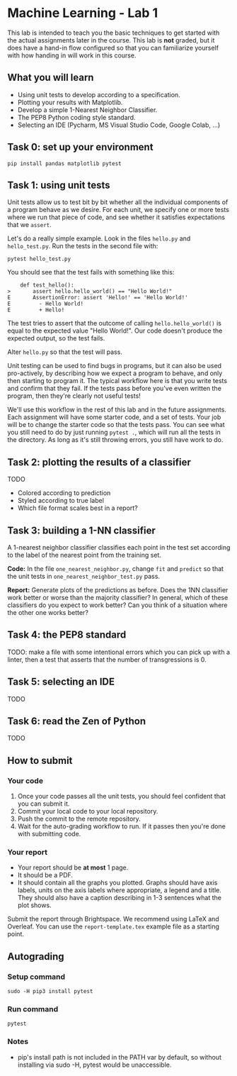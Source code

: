 # Machine Learning - Lab 1

This lab is intended to teach you the basic techniques to get started with the actual assignments later in the course. This lab is **not** graded, but it does have a hand-in flow configured so that you can familiarize yourself with how handing in will work in this course.

## What you will learn
* Using unit tests to develop according to a specification.
* Plotting your results with Matplotlib.
* Develop a simple 1-Nearest Neighbor Classifier.
* The PEP8 Python coding style standard.
* Selecting an IDE (Pycharm, MS Visual Studio Code, Google Colab, ...)

## Task 0: set up your environment
`pip install pandas matplotlib pytest`

## Task 1: using unit tests
Unit tests allow us to test bit by bit whether all the individual components of a program behave as we desire. For each unit, we specify one or more tests where we run that piece of code, and see whether it satisfies expectations that we `assert`.

Let's do a really simple example. Look in the files `hello.py` and `hello_test.py`. Run the tests in the second file with:

`pytest hello_test.py`

You should see that the test fails with something like this: 
```
    def test_hello():
>       assert hello.hello_world() == "Hello World!"
E       AssertionError: assert 'Hello!' == 'Hello World!'
E         - Hello World!
E         + Hello!
```

The test tries to assert that the outcome of calling `hello.hello_world()` is equal to the expected value "Hello World!". Our code doesn't produce the expected output, so the test fails.

Alter `hello.py` so that the test will pass.

Unit testing can be used to find bugs in programs, but it can also be used pro-actively, by describing how we expect a program to behave, and only then starting to program it. The typical workflow here is that you write tests and confirm that they fail. If the tests pass before you've even written the program, then they're clearly not useful tests!

We'll use this workflow in the rest of this lab and in the future assignments. Each assignment will have some starter code, and a set of tests. Your job will be to change the starter code so that the tests pass. You can see what you still need to do by just running `pytest .`, which will run all the tests in the directory. As long as it's still throwing errors, you still have work to do.


## Task 2: plotting the results of a classifier
TODO
- Colored according to prediction
- Styled according to true label
- Which file format scales best in a report?

## Task 3: building a 1-NN classifier
A 1-nearest neighbor classifier classifies each point in the test set according to the label of the nearest point from the training set. 

**Code:** In the file `one_nearest_neighbor.py`, change `fit` and `predict` so that the unit tests in `one_nearest_neighbor_test.py` pass.

**Report:** Generate plots of the predictions as before. Does the 1NN classifier work better or worse than the majority classifier? In general, which of these classifiers do you expect to work better? Can you think of a situation where the other one works better?

## Task 4: the PEP8 standard
TODO: make a file with some intentional errors which you can pick up with a linter, then a test that asserts that the number of transgressions is 0.

## Task 5: selecting an IDE
TODO

## Task 6: read the Zen of Python
TODO


## How to submit

### Your code
1. Once your code passes all the unit tests, you should feel confident that you can submit it.
2. Commit your local code to your local repository.
3. Push the commit to the remote repository.
4. Wait for the auto-grading workflow to run. If it passes then you're done with submitting code.

### Your report
* Your report should be **at most** 1 page.
* It should be a PDF.
* It should contain all the graphs you plotted. Graphs should have axis labels, units on the axis labels where appropriate, a legend and a title. They should also have a caption describing in 1-3 sentences what the plot shows.

Submit the report through Brightspace. We recommend using LaTeX and Overleaf. You can use the `report-template.tex` example file as a starting point.

## Autograding
### Setup command

`sudo -H pip3 install pytest`

### Run command

`pytest`

### Notes

*    pip's install path is not included in the PATH var by default, so without installing via sudo -H, pytest would be unaccessible.
